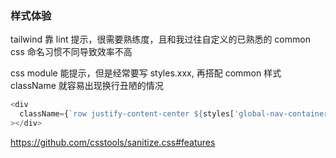 ### 样式体验

tailwind 靠 lint 提示，很需要熟练度，且和我过往自定义的已熟悉的 common css 命名习惯不同导致效率不高

css module 能提示，但是经常要写 styles.xxx, 再搭配 common 样式 className 就容易出现换行丑陋的情况

```js
<div
  className={`row justify-content-center ${styles['global-nav-container']}`}
></div>
```

https://github.com/csstools/sanitize.css#features
